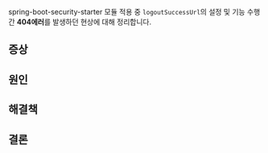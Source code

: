 spring-boot-security-starter 모듈 적용 중 `logoutSuccessUrl`의 설정 및 기능 수행간 **404에러**를 발생하던 현상에 대해 정리합니다.

## 증상

## 원인

## 해결책

## 결론